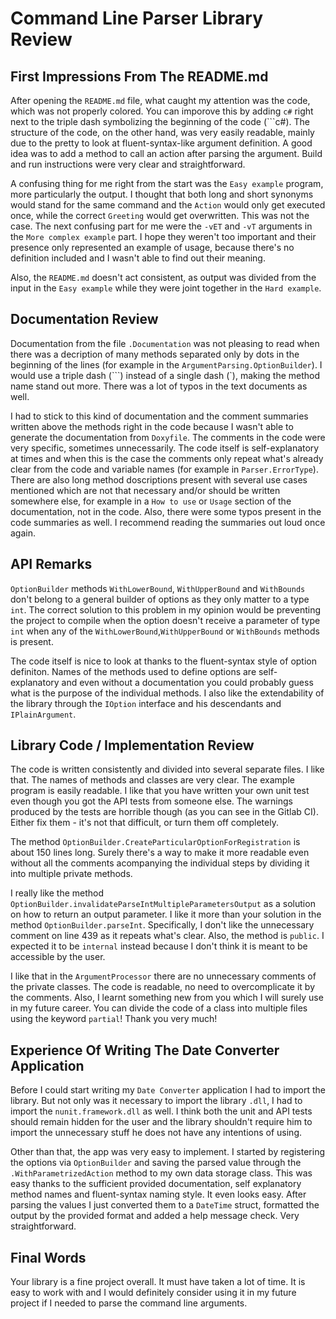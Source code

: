 # Command Line Parser Library Review


## First Impressions From The README.md

After opening the `README.md` file, what caught my attention was the code, which was not properly colored. You can imporove this by adding `c#` right next to the triple dash symbolizing the beginning of the code (```c#). The structure of the code, on the other hand, was very easily readable, mainly due to the pretty to look at fluent-syntax-like argument definition. A good idea was to add a method to call an action after parsing the argument. Build and run instructions were very clear and straightforward.

A confusing thing for me right from the start was the `Easy example` program, more particularly the output. I thought that both long and short synonyms would stand for the same command and the `Action` would only get executed once, while the correct `Greeting` would get overwritten. This was not the case. The next confusing part for me were the `-vET` and `-vT` arguments in the `More complex example` part. I hope they weren't too important and their presence only represented an example of usage, because there's no definition included and I wasn't able to find out their meaning.

Also, the `README.md` doesn't act consistent, as output was divided from the input in the `Easy example` while they were joint together in the `Hard example`.


## Documentation Review

Documentation from the file `.Documentation` was not pleasing to read when there was a decription of many methods separated only by dots in the beginning of the lines (for example in the `ArgumentParsing.OptionBuilder`). I would use a triple dash (```) instead of a single dash (`), making the method name stand out more. There was a lot of typos in the text documents as well.

I had to stick to this kind of documentation and the comment summaries written above the methods right in the code because I wasn't able to generate the documentation from `Doxyfile`. The comments in the code were very specific, sometimes unnecessarily. The code itself is self-explanatory at times and when this is the case the comments only repeat what's already clear from the code and variable names (for example in `Parser.ErrorType`). There are also long method doscriptions present with several use cases mentioned which are not that necessary and/or should be written somewhere else, for example in a `How to use` or `Usage` section of the documentation, not in the code. Also, there were some typos present in the code summaries as well. I recommend reading the summaries out loud once again.


## API Remarks

`OptionBuilder` methods `WithLowerBound`, `WithUpperBound` and `WithBounds` don't belong to a general builder of options as they only matter to a type `int`. The correct solution to this problem in my opinion would be preventing the project to compile when the option doesn't receive a parameter of type `int` when any of the `WithLowerBound`,`WithUpperBound` or `WithBounds` methods is present.

The code itself is nice to look at thanks to the fluent-syntax style of option definiton. Names of the methods used to define options are self-explanatory and even without a documentation you could probably guess what is the purpose of the individual methods. I also like the extendability of the library through the `IOption` interface and his descendants and `IPlainArgument`.


## Library Code / Implementation Review

The code is written consistently and divided into several separate files. I like that. The names of methods and classes are very clear. The example program is easily readable. I like that you have written your own unit test even though you got the API tests from someone else. The warnings produced by the tests are horrible though (as you can see in the Gitlab CI). Either fix them - it's not that difficult, or turn them off completely.

The method `OptionBuilder.CreateParticularOptionForRegistration` is about 150 lines long. Surely there's a way to make it more readable even without all the comments acompanying the individual steps by dividing it into multiple private methods.

I really like the method `OptionBuilder.invalidateParseIntMultipleParametersOutput` as a solution on how to return an output parameter. I like it more than your solution in the method `OptionBuilder.parseInt`. Specifically, I don't like the unnecessary comment on line 439 as it repeats what's clear. Also, the method is `public`. I expected it to be `internal` instead because I don't think it is meant to be accessible by the user.

I like that in the `ArgumentProcessor` there are no unnecessary comments of the private classes. The code is readable, no need to overcomplicate it by the comments. Also, I learnt something new from you which I will surely use in my future career. You can divide the code of a class into multiple files using the keyword `partial`! Thank you very much!


## Experience Of Writing The Date Converter Application

Before I could start writing my `Date Converter` application I had to import the library. But not only was it necessary to import the library `.dll`, I had to import the `nunit.framework.dll` as well. I think both the unit and API tests should remain hidden for the user and the library shouldn't require him to import the unnecessary stuff he does not have any intentions of using.

Other than that, the app was very easy to implement. I started by registering the options via `OptionBuilder` and saving the parsed value through the `.WithParametrizedAction` method to my own data storage class. This was easy thanks to the sufficient provided documentation, self explanatory method names and fluent-syntax naming style. It even looks easy. After parsing the values I just converted them to a `DateTime` struct, formatted the output by the provided format and added a help message check. Very straightforward.


## Final Words

Your library is a fine project overall. It must have taken a lot of time. It is easy to work with and I would definitely consider using it in my future project if I needed to parse the command line arguments.
